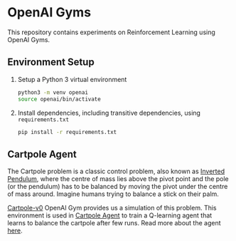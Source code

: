 # OpenAI Gyms

This repository contains experiments on Reinforcement Learning using OpenAI Gyms.

## Environment Setup

1. Setup a Python 3 virtual environment

    ```bash
    python3 -m venv openai
    source openai/bin/activate
    ```

2. Install dependencies, including transitive dependencies, using `requirements.txt`

    ```bash
    pip install -r requirements.txt
    ```

## Cartpole Agent

The Cartpole problem is a classic control problem, also known as [Inverted Pendulum](https://en.wikipedia.org/wiki/Inverted_pendulum),
where the centre of mass lies above the pivot point and the pole (or the pendulum) has to be balanced by moving the pivot under
the centre of mass around. Imagine humans trying to balance a stick on their palm.

[Cartpole-v0](https://github.com/openai/gym/wiki/CartPole-v0) OpenAI Gym provides us a simulation of this problem. This environment
is used in [Cartpole Agent](./cartpole-v0/README.md) to train a Q-learning agent that learns to balance the cartpole after few runs.
Read more about the agent [here](./cartpole-v0/README.md#Agent-Setup).
